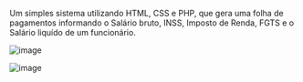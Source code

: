 Um simples sistema utilizando HTML, CSS e PHP, que gera uma folha de pagamentos informando o Salário bruto, INSS, Imposto de Renda, FGTS e o Salário liquído de um funcionário.

![image](https://user-images.githubusercontent.com/80614001/190227186-742bb0e0-638e-4657-833e-5ce9412f2b98.png)

![image](https://user-images.githubusercontent.com/80614001/190227234-9e34cbda-7068-474b-bb34-49126ccb714d.png)
